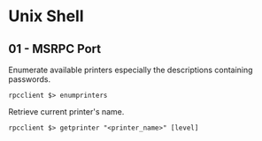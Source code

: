 # Unix Shell

## 01 - MSRPC Port

Enumerate available printers especially the descriptions containing passwords.

```
rpcclient $> enumprinters
```

Retrieve current printer's name.

```
rpcclient $> getprinter "<printer_name>" [level]
```